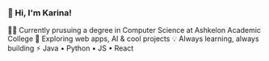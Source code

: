 ### 👋 Hi, I'm Karina! <br/>

👩‍💻 Currently prusuing a degree in Computer Science at Ashkelon Academic College
🚀 Exploring web apps, AI & cool projects
💡 Always learning, always building
⚡ Java • Python • JS • React
